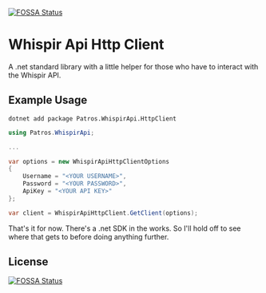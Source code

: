 [![FOSSA Status](https://app.fossa.io/api/projects/git%2Bgithub.com%2Fcoderpatros%2Fdotnet-whispir-api.svg?type=shield)](https://app.fossa.io/projects/git%2Bgithub.com%2Fcoderpatros%2Fdotnet-whispir-api?ref=badge_shield)

Whispir Api Http Client
=======================

A .net standard library with a little helper for those who have to interact
with the Whispir API.

Example Usage
-------------

```
dotnet add package Patros.WhispirApi.HttpClient
```

```csharp
using Patros.WhispirApi;

...

var options = new WhispirApiHttpClientOptions
{
    Username = "<YOUR USERNAME>",
    Password = "<YOUR PASSWORD>",
    ApiKey = "<YOUR API KEY>"
};

var client = WhispirApiHttpClient.GetClient(options);

```

That's it for now. There's a .net SDK in the works. So I'll hold off to see
where that gets to before doing anything further.


## License
[![FOSSA Status](https://app.fossa.io/api/projects/git%2Bgithub.com%2Fcoderpatros%2Fdotnet-whispir-api.svg?type=large)](https://app.fossa.io/projects/git%2Bgithub.com%2Fcoderpatros%2Fdotnet-whispir-api?ref=badge_large)